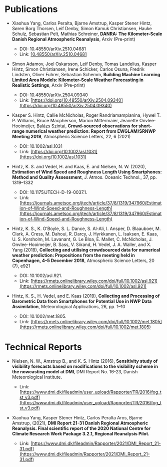 # Publications

- Xiaohua Yang, Carlos Peralta, Bjarne Amstrup, Kasper Stener Hintz, Søren Borg Thorsen, Leif Denby, Simon Kamuk Christiansen, Hauke Schulz, Sebastian Pelt, Mathias Schreiner, **DANRA: The Kilometer-Scale Danish Regional Atmospheric Reanalysis**, Arxiv (Pre-print)
    * DOI: 10.48550/arXiv.2510.04681
    * Link: [10.48550/arXiv.2510.04681](10.48550/arXiv.2510.04681)

- Simon Adamov, Joel Oskarsson, Leif Denby, Tomas Landelius, Kasper Hintz, Simon Christiansen, Irene Schicker, Carlos Osuna, Fredrik Lindsten, Oliver Fuhrer, Sebastian Schemm, **Building Machine Learning Limited Area Models: Kilometer-Scale Weather Forecasting in Realistic Settings**, Arxiv (Pre-print)
    * DOI: 10.48550/arXiv.2504.09340
    * Link: [https://doi.org/10.48550/arXiv.2504.09340](https://doi.org/10.48550/arXiv.2504.09340)

- Kasper S. Hintz, Callie McNicholas, Roger Randriamampianina, Hywel T. P. Williams, Bruce Macpherson, Marion Mittermaier, Jeanette Onvlee‐Hooimeijer, Balázs Szintai, **Crowd‐sourced observations for short‐range numerical weather prediction: Report from EWGLAM/SRNWP Meeting 2019**, Atmospheric Science Letters, 22, 6 (2021)
    * DOI: 10.1002/asl.1031
    * Link: [https://doi.org/10.1002/asl.1031](https://doi.org/10.1002/asl.1031)

- Hintz, K. S. and Vedel, H. and Kaas, E. and Nielsen, N. W. (2020), **Estimation of Wind Speed and Roughness Length Using Smartphones: Method and Quality Assessment**, J. Atmos. Oceanic Technol., 37, pp. 1319–1332
    * DOI: 10.1175/JTECH-D-19-0037.1.
    * Link: [https://journals.ametsoc.org/jtech/article/37/8/1319/347960/Estimation-of-Wind-Speed-and-Roughness-Length](https://journals.ametsoc.org/jtech/article/37/8/1319/347960/Estimation-of-Wind-Speed-and-Roughness-Length)

- Hintz, K. S., K. O’Boyle, S. L. Dance, S. Al-Ali, I. Ansper, D. Blaauboer, M. Clark, A. Cress, M. Dahoui, R. Darcy, J. Hyrkkanen, L. Isaksen, E. Kaas, U. S. Korsholm, M. Lavanant, G. Le Bloa, E. Mallet, C. McNicholas, J. Onvlee-Hooimeijer, B. Sass, V. Siirand, H. Vedel, J. A. Waller, and X. Yang (2019), **Collecting and utilising crowdsourced data for numerical weather prediction: Propositions from the meeting held in Copenhagen, 4–5 December 2018**, Atmospheric Science Letters, 20 (7), e921
    * DOI: 10.1002/asl.921.
    * Link: [https://rmets.onlinelibrary.wiley.com/doi/full/10.1002/asl.921](https://rmets.onlinelibrary.wiley.com/doi/full/10.1002/asl.921)

- Hintz, K. S., H. Vedel, and E. Kaas (2019), **Collecting and Processing of Barometric  Data from Smartphones for Potential Use in NWP Data Assimilation**, Meteorological  Applications, 26, pp. 1–10
    * DOI: 10.1002/met.1805.
    * Link: [https://rmets.onlinelibrary.wiley.com/doi/full/10.1002/met.1805](https://rmets.onlinelibrary.wiley.com/doi/full/10.1002/met.1805)

# Technical Reports

- Nielsen, N. W., Amstrup B., and K. S. Hintz (2016), **Sensitivity study of visibility forecasts based
on modifications to the visibility scheme in the nowcasting model at DMI**, DMI Report No. 16-23, Danish
Meteorological Institute.
    * Link: [https://www.dmi.dk/fileadmin/user_upload/Rapporter/TR/2016/fog_tst_v3.pdf](https://www.dmi.dk/fileadmin/user_upload/Rapporter/TR/2016/fog_tst_v3.pdf)

- Xiaohua Yang, Kasper Stener Hintz, Carlos Peralta Aros, Bjarne Amstrup, (2021), **DMI Report 21-31 Danish Regional Atmospheric Reanalysis. Final scientific report of the 2020 National Centre for Climate Research Work Package 3.2.1, Regional Reanalysis Pilot.**
    * Link: [https://www.dmi.dk/fileadmin/Rapporter/2021/DMI_Report_21-31.pdf](https://www.dmi.dk/fileadmin/Rapporter/2021/DMI_Report_21-31.pdf)

